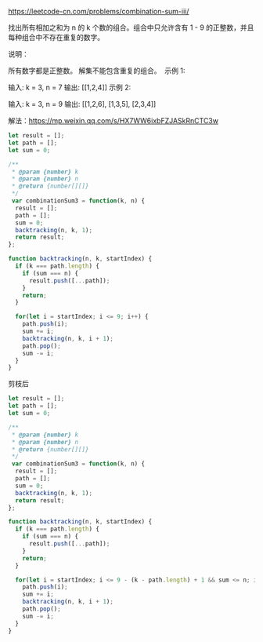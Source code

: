 https://leetcode-cn.com/problems/combination-sum-iii/

找出所有相加之和为 n 的 k 个数的组合。组合中只允许含有 1 - 9 的正整数，并且每种组合中不存在重复的数字。

说明：

所有数字都是正整数。
解集不能包含重复的组合。 
示例 1:

输入: k = 3, n = 7
输出: [[1,2,4]]
示例 2:

输入: k = 3, n = 9
输出: [[1,2,6], [1,3,5], [2,3,4]]

解法：https://mp.weixin.qq.com/s/HX7WW6ixbFZJASkRnCTC3w

```js
let result = [];
let path = [];
let sum = 0;

/**
 * @param {number} k
 * @param {number} n
 * @return {number[][]}
 */
 var combinationSum3 = function(k, n) {
  result = [];
  path = [];
  sum = 0;
  backtracking(n, k, 1);
  return result;
};

function backtracking(n, k, startIndex) {
  if (k === path.length) {
    if (sum === n) {
      result.push([...path]);
    }
    return;
  }

  for(let i = startIndex; i <= 9; i++) {
    path.push(i);
    sum += i;
    backtracking(n, k, i + 1);
    path.pop();
    sum -= i;
  }
}
```

剪枝后
```js
let result = [];
let path = [];
let sum = 0;

/**
 * @param {number} k
 * @param {number} n
 * @return {number[][]}
 */
 var combinationSum3 = function(k, n) {
  result = [];
  path = [];
  sum = 0;
  backtracking(n, k, 1);
  return result;
};

function backtracking(n, k, startIndex) {
  if (k === path.length) {
    if (sum === n) {
      result.push([...path]);
    }
    return;
  }

  for(let i = startIndex; i <= 9 - (k - path.length) + 1 && sum <= n; i++) {
    path.push(i);
    sum += i;
    backtracking(n, k, i + 1);
    path.pop();
    sum -= i;
  }
}
```
